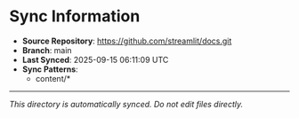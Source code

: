 # Sync Information

- **Source Repository**: https://github.com/streamlit/docs.git
- **Branch**: main
- **Last Synced**: 2025-09-15 06:11:09 UTC
- **Sync Patterns**:
  - content/*

---
*This directory is automatically synced. Do not edit files directly.*
